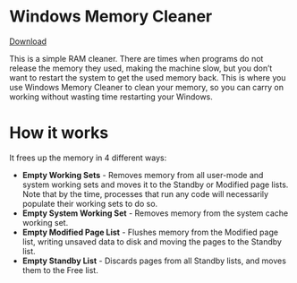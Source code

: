 # Windows Memory Cleaner
[Download](https://github.com/IgorMundstein/WinMemoryCleaner/releases/download/1.0/WinMemoryCleaner.exe)

This is a simple RAM cleaner. There are times when programs do not release the memory they used, making the machine slow, but you don’t want to restart the system to get the used memory back. This is where you use Windows Memory Cleaner to clean your memory, so you can carry on working without wasting time restarting your Windows.

# How it works
It frees up the memory in 4 different ways:

- **Empty Working Sets** - Removes memory from all user-mode and system working sets and moves it to the Standby or Modified page lists. Note that by the time, processes that run any code will necessarily populate their working sets to do so.
- **Empty System Working Set** - Removes memory from the system cache working set.
- **Empty Modified Page List** - Flushes memory from the Modified page list, writing unsaved data to disk and moving the pages to the Standby list.
- **Empty Standby List** - Discards pages from all Standby lists, and moves them to the Free list.

